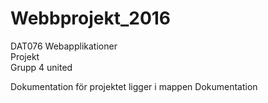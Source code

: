 # Webbprojekt_2016

DAT076 Webapplikationer<br>
Projekt<br>
Grupp 4 united

Dokumentation för projektet ligger i mappen Dokumentation
